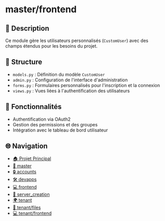 # master/frontend

## 📝 Description

Ce module gère les utilisateurs personnalisés (`CustomUser`) avec des champs étendus pour les besoins du projet.

## 📁 Structure

- `models.py` : Définition du modèle `CustomUser`
- `admin.py` : Configuration de l'interface d'administration
- `forms.py` : Formulaires personnalisés pour l'inscription et la connexion
- `views.py` : Vues liées à l'authentification des utilisateurs

## 🔐 Fonctionnalités

- Authentification via OAuth2
- Gestion des permissions et des groupes
- Intégration avec le tableau de bord utilisateur


## 🌐 Navigation

- [🏠 Projet Principal](./)
- [📁 master](master/)
- [🔒 accounts](master/accounts/)
- [🛠️ devapps](master/devapps/)
- [💻 frontend](master/frontend/)
- [🚀 server_creation](master/server_creation/)
- [🌍 tenant](tenant/)
- [📁 tenant/files](tenant/files/)
- [💻 tenant/frontend](tenant/frontend/)

